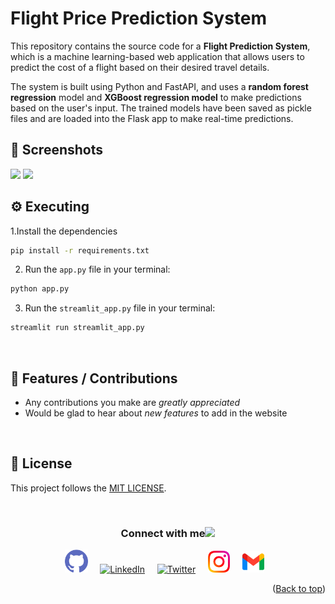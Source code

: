 # Flight Price Prediction System

This repository contains the source code for a **Flight Prediction System**, which is a machine learning-based web application that allows users to predict the cost of a flight based on their desired travel details.

The system is built using Python and FastAPI, and uses a **random forest regression** model and **XGBoost regression model** to make predictions based on the user's input. The trained models have been saved as pickle files and are loaded into the Flask app to make real-time predictions.

## 👀 Screenshots

<img src = '/assets/1.png'>
<img src = '/assets/2.png'>

<br>

## ⚙️ Executing

1.Install the dependencies

```bash
pip install -r requirements.txt
```

2. Run the `app.py` file in your terminal:

```bash
python app.py
```

3. Run the `streamlit_app.py` file in your terminal:

```bash
streamlit run streamlit_app.py
```

<br>

## 📌 Features / Contributions

* Any contributions you make are _greatly appreciated_
* Would be glad to hear about _new features_ to add in the website

<br />

## 🪪 License
This project follows the [MIT LICENSE](https://choosealicense.com/licenses/mit/).

<br />

<div align="center">
<h3> Connect with me<a href="https://gifyu.com/image/Zy2f"><img src="https://github.com/milaan9/milaan9/blob/main/Handshake.gif" width="50px"></a>
</h3> 
<p align="center">
    <a href="https://www.github.com/himanshu-03" target="_blank" rel="noreferrer"><img alt="Github" width="37px" src="https://github.com/himanshu-03/himanshu-03/raw/main/assets/socials/github.png"></a> &nbsp&nbsp&nbsp
    <a href="https://www.linkedin.com/in/agarwal-himanshu" target="_blank"><img alt="LinkedIn" width="35px" src="https://cdn.iconscout.com/icon/free/png-512/free-linkedin-189-721962.png?f=webp&w=256"></a> &nbsp&nbsp&nbsp
    <a href="https://twitter.com/hiimanshu_03" target="_blank"><img alt="Twitter" width="35px" src="https://freelogopng.com/images/all_img/1690643777twitter-x%20logo-png-white.png"></a> &nbsp&nbsp&nbsp
    <a href="https://www.instagram.com/_._hiimanshu_._" target="_blank"><img alt="Instagram" width="35px" src="https://github.com/himanshu-03/himanshu-03/raw/main/assets/socials/instagram.png"></a> &nbsp&nbsp&nbsp
    <a href="mailto:himanshuaaagarwal2002@gmail.com" target="_blank"><img alt="Gmail" width="35px" src="https://github.com/himanshu-03/himanshu-03/raw/main/assets/socials/gmail.png"></a>&nbsp&nbsp&nbsp
<p align="right">(<a href="#top">Back to top</a>)</p>
</p> 
